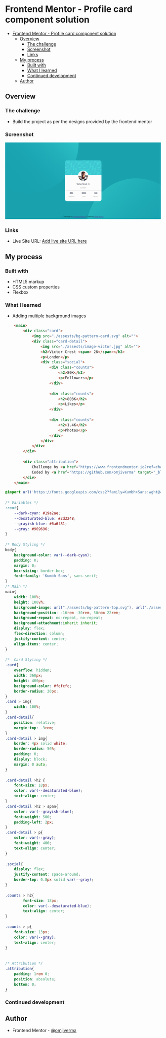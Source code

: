 # Frontend Mentor - Profile card component solution

- [Frontend Mentor - Profile card component solution](#frontend-mentor---profile-card-component-solution)
  - [Overview](#overview)
    - [The challenge](#the-challenge)
    - [Screenshot](#screenshot)
    - [Links](#links)
  - [My process](#my-process)
    - [Built with](#built-with)
    - [What I learned](#what-i-learned)
    - [Continued development](#continued-development)
  - [Author](#author)



## Overview

### The challenge

- Build the project as per the designs provided by the frontend mentor

### Screenshot

![](./Screenshot%202022-11-23%20160015.png)


### Links

- Live Site URL: [Add live site URL here](https://spontaneous-macaron-e528b1.netlify.app/)

## My process

### Built with

- HTML5 markup
- CSS custom properties
- Flexbox


### What I learned
  - Adding multiple background images


```html
    <main>
        <div class="card">
            <img src="./assests/bg-pattern-card.svg" alt="">
            <div class="card-detail">
                <img src="./assests/image-victor.jpg" alt="">
                <h2>Victor Crest <span> 26</span></h2>
                <p>London</p>
                <div class="social">
                    <div class="counts">
                        <h2>80K</h2>
                        <p>Followers</p>
                    </div>

                    <div class="counts">
                        <h2>803K</h2>
                        <p>Likes</p>
                    </div>

                    <div class="counts">
                        <h2>1.4K</h2>
                        <p>Photos</p>
                    </div>
                </div>
            </div>
        </div>

        <div class="attribution">
            Challenge by <a href="https://www.frontendmentor.io?ref=challenge" target="_blank">Frontend Mentor</a>. 
            Coded by <a href="https://github.com/omjiverma" target="_blank">Omji Verma</a>.
        </div>
    </main>
```
```css
@import url('https://fonts.googleapis.com/css2?family=Kumbh+Sans:wght@400;700&display=swap');

/* Variables */
:root{
    --dark-cyan: #19a2ae;
    --desaturated-blue: #2d3248;
    --grayish-blue: #6a6f81;
    --gray: #969696;
}

/* Body Styling */
body{
    background-color: var(--dark-cyan);
    padding: 0;
    margin: 0;
    box-sizing: border-box;
    font-family: 'Kumbh Sans', sans-serif;
}
/* Main */
main{
    width: 100%;
    height: 100vh;
    background-image: url("./assests/bg-pattern-top.svg"), url('./assests/bg-pattern-bottom.svg');
    background-position: -16rem -30rem, 50rem 22rem;
    background-repeat: no-repeat, no-repeat;
    background-attachment:inherit inherit;
    display: flex;
    flex-direction: column;
    justify-content: center;
    align-items: center;
}

/*  Card Styling */
.card{
    overflow: hidden;
    width: 360px;
    height: 400px;
    background-color: #fcfcfc;
    border-radius: 20px;
}
.card > img{
    width: 100%; 
}
.card-detail{
    position: relative;
    margin-top: -3rem;
}
.card-detail > img{
    border: 4px solid white;
    border-radius: 50%;
    padding: 0;
    display: block;
    margin: 0 auto;
}

.card-detail >h2 {
    font-size: 18px;
    color: var(--desaturated-blue);
    text-align: center;
}
.card-detail >h2 > span{
    color: var(--grayish-blue);
    font-weight: 500;
    padding-left: 2px;
}
.card-detail > p{
    color: var(--gray);
    font-weight: 400;
    text-align: center;
}

.social{
    display: flex;
    justify-content: space-around;
    border-top: 0.8px solid var(--gray);
}

.counts > h2{
        font-size: 18px;
        color: var(--desaturated-blue);
        text-align: center;
}

.counts > p{
    font-size: 13px;
    color: var(--gray);
    text-align: center;
}


/* Attribution */
.attribution{
    padding: 1rem 0;
    position: absolute;
    bottom: 0;
}
```


### Continued development


## Author

- Frontend Mentor - [@omjiverma](https://www.frontendmentor.io/profile/omjiverma)




